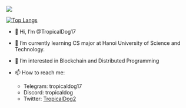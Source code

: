 ![](https://komarev.com/ghpvc/?username=TropicalDog17&color=green)

[![Top Langs](https://github-readme-stats.vercel.app/api/top-langs/?username=TropicalDog17&hide=typescript,html,java,clojure,tex,css,ruby)](https://github.com/TropicalDog17/github-readme-stats)

- 👋 Hi, I’m @TropicalDog17
- 🌱 I’m currently learning CS major at Hanoi University of Science and Technology.
- 💞️ I’m interested in Blockchain and Distributed Programming
- 📫 How to reach me:

  + Telegram: tropicaldog17
  + Discord: tropicaldog
  + Twitter: [TropicalDog2](https://twitter.com/TropicalDog2)

<!---
TropicalDog17/TropicalDog17 is a ✨ special ✨ repository because its `README.md` (this file) appears on your GitHub profile.
You can click the Preview link to take a look at your changes.
--->
